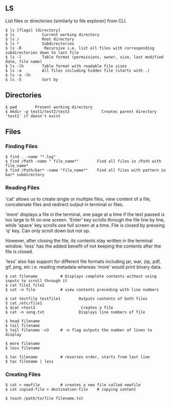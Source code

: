 ## LS

List files or directories (similarly to file explorer) from CLI.

```console
$ ls [flags] [directory]
$ ls            Current working directory
$ ls /          Root directory
$ ls *          Subdirectories
$ ls -R          Recursive i.e. list all files with corresponding subdirectories down to last file
$ ls -l         Table format (permissions, owner, size, last modified date, file name)
$ ls -lh        Table format with readable file sizes
$ ls -a         All files including hidden file (starts with .)
$ ls -a -lh
$ ls -S         Sort by
```

## Directories

```console
$ pwd        Present working directory
$ mkdir -p test1/test2/test3              Creates parent directory 'test1' if doesn't exist
```

## Files

### Finding Files

```console
$ find . -name "*.log"
$ find /Path -name " file_name*"        Find all files in /Path with file_name*
$ find /Path/bar* -name "file_name*"    Find all files with pattern in bar* subdirectory
```

### Reading Files

'cat' allows us to create single or multiple files, view content of a file, concatenate files and redirect output in terminal or files.

'more' displays a file in the terminal, one page at a time if the text passed is too large to fit on one screen. 'Enter' key scrolls through the file line by line, while 'space' key scrolls one full screen at a time. File is closed by pressing 'q' key. Can only scroll down but not up.

However, after closing the file, its contents stay written in the terminal window. 'less' has the added benefit of not keeping the contents after the file is closed.

'less' also has support for different file formats including jar, war, zip, pdf, gif, png, etc i.e. reading metadata whereas 'more' would print binary data.

```console
$ cat filename          # Displays complete contents without using inputs to scroll through it
$ cat file1 file2
$ cat -n file           # view contents preceding with line numbers

$ cat testfile testfile1        Outputs contents of both files
$ cat /etc/file1
$ $cat >test2                    Creates a file
$ cat -n song.txt               Displays line numbers of file

$ head filename
$ tail filename
$ tail filename -n3     # -n flag outputs the number of lines to display

$ more filename
$ less filename

$ tac filename          # reverses order, starts from last line
$ tac filename | less
```

### Creating Files

```console
$ cat > newfile         # creates a new file called newfile
$ cat copied-file > destination-file    # copying content

$ touch /path/to/file filename.txt
```
